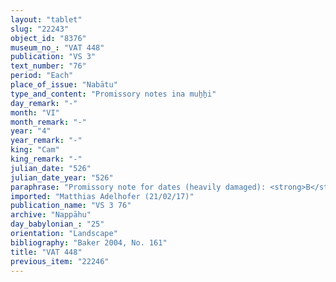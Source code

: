 ```yaml
---
layout: "tablet"
slug: "22243"
object_id: "8376"
museum_no_: "VAT 448"
publication: "VS 3"
text_number: "76"
period: "Each"
place_of_issue: "Nabātu"
type_and_content: "Promissory notes ina muẖẖi"
day_remark: "-"
month: "VI"
month_remark: "-"
year: "4"
year_remark: "-"
king: "Cam"
king_remark: "-"
julian_date: "526"
julian_date_year: "526"
paraphrase: "Promissory note for dates (heavily damaged): <strong>B</strong>&nbsp;owes <strong><sup>f</sup>A</strong> [x kor of dates]. He is to pay it all in Arahsamnu (VIII) in the storehouse (<em>haṣāru</em>) in the <em>ma&scaron;īhu</em>-measure of 1 PI, together with 1 kor a load (of palm-frond ribs [<em>huṣābu</em>]), palm-leaf baskets (<em>tuhallu</em>), date baskets (<em>gip&ucirc;</em>), date-palm fibres (<em>mangagu</em>) and 1 container of pressed dates (<em>darīku</em>). [...] The <em>ṣubātu</em> and the levy of the agricultural supervisor (<em>gugallu</em>) are not paid. 2 witnesses and the scribe ([...]-Nab&ucirc;//[...]).<br /> &nbsp;<br /> <strong><sup>f</sup></strong><strong>A</strong> = <sup>f</sup>Ina-Esagil-ram&acirc;t/Balāṭu//Egibi; <strong>B</strong> = [...]/Niqūdu//Pappāya<br /> &nbsp;"
imported: "Matthias Adelhofer (21/02/17)"
publication_name: "VS 3 76"
archive: "Nappāhu"
day_babylonian_: "25"
orientation: "Landscape"
bibliography: "Baker 2004, No. 161"
title: "VAT 448"
previous_item: "22246"
---
```

